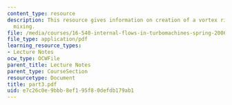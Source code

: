 ```yaml
---
content_type: resource
description: This resource gives information on creation of a vortex ring and shock-enhanced
  mixing.
file: /media/courses/16-540-internal-flows-in-turbomachines-spring-2006/e7c26c0e9bbb8ef195f80defdb179ab1_part3.pdf
file_type: application/pdf
learning_resource_types:
- Lecture Notes
ocw_type: OCWFile
parent_title: Lecture Notes
parent_type: CourseSection
resourcetype: Document
title: part3.pdf
uid: e7c26c0e-9bbb-8ef1-95f8-0defdb179ab1
---
```

